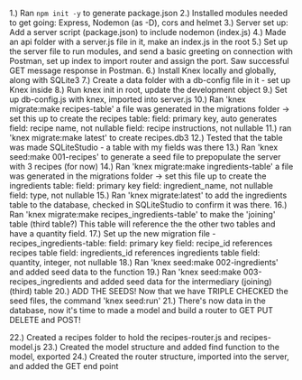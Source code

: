 1.) Ran `npm init -y` to generate package.json
2.) Installed modules needed to get going: Express, Nodemon (as -D), cors and helmet 
3.) Server set up: Add a server script (package.json) to include nodemon (index.js)
4.) Made an api folder with a server.js file in it, make an index.js in the root 
5.) Set up the server file to run modules, and send a basic greeting on connection with Postman, set up index to import router and assign the port. Saw successful GET message response in Postman. 
6.) Install Knex locally and globally, along with SQLite3 
7.) Create a data folder with a db-config file in it - set up Knex inside 
8.) Run knex init in root, update the development object
9.) Set up db-config.js with knex, imported into server.js
10.) Ran 'knex migrate:make recipes-table' a file was generated in the migrations folder -> set this up to create the recipes table: 
field: primary key, auto generates 
field: recipe name, not nullable
field: recipe instructions, not nullable 
11.) ran 'knex migrate:make latest' to create recipes.db3 
12.) Tested that the table was made SQLiteStudio - a table with my fields was there
13.) Ran 'knex seed:make 001-recipes' to generate a seed file to prepopulate the server with 3 recipes (for now)
14.) Ran 'knex migrate:make ingredients-table' a file was generated in the migrations folder -> set this file up to create the ingredients table: 
field: primary key 
field: ingredient_name, not nullable
field: type, not nullable
15.) Ran 'knex migrate:latest' to add the ingredients table to the database, checked in SQLiteStudio to confirm it was there. 
16.) Ran 'knex migrate:make recipes_ingredients-table' to make the 'joining' table (third table?) This table will reference the the other two tables and have a quantity field. 
17.) Set up the new migration file - recipes_ingredients-table:
field: primary key
field: recipe_id references recipes table
field: ingredients_id references ingredients table
field: quantity, integer, not nullable 
18.) Ran 'knex seed:make 002-ingredients' and added seed data to the function
19.) Ran 'knex seed:make 003-recipes_ingredients and added seed data for the intermediary (joining)(third) table
20.) ADD THE SEEDS! Now that we have TRIPLE CHECKED the seed files, the command 'knex seed:run' 
21.) There's now data in the database, now it's time to made a model and build a router to GET PUT DELETE and POST! 

22.) Created a recipes folder to hold the recipes-router.js and recipes-model.js
23.) Created the model structure and added find function to the model, exported
24.) Created the router structure, imported into the server, and added the GET end point
